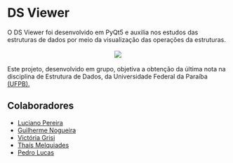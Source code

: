 # DS Viewer

<div> O DS Viewer foi desenvolvido em PyQt5 e auxilia nos estudos das estruturas de dados por meio da visualização das operações da estruturas. </div>

<br>
    <div align="center">
    <img src="https://github.com/luci18530/PROJETOED/blob/main/assets/telaInicial.png"  tilte = "Imagem tela incial">
    </div>
</br>

<div> Este projeto, desenvolvido em grupo, objetiva a obtenção da última nota na disciplina de Estrutura de Dados, da Universidade Federal da Paraíba <a href = http://ci.ufpb.br/>(UFPB).</a>

## Colaboradores
- [Luciano Pereira](https://github.com/luci18530)
- [Guilherme Nogueira](https://github.com/guigasauro)
- [Victória Grisi](https://github.com/voczie)
- [Thaís Melquiades](https://github.com/tmelquiades)
- [Pedro Lucas](https://github.com/JovemPedr0)
